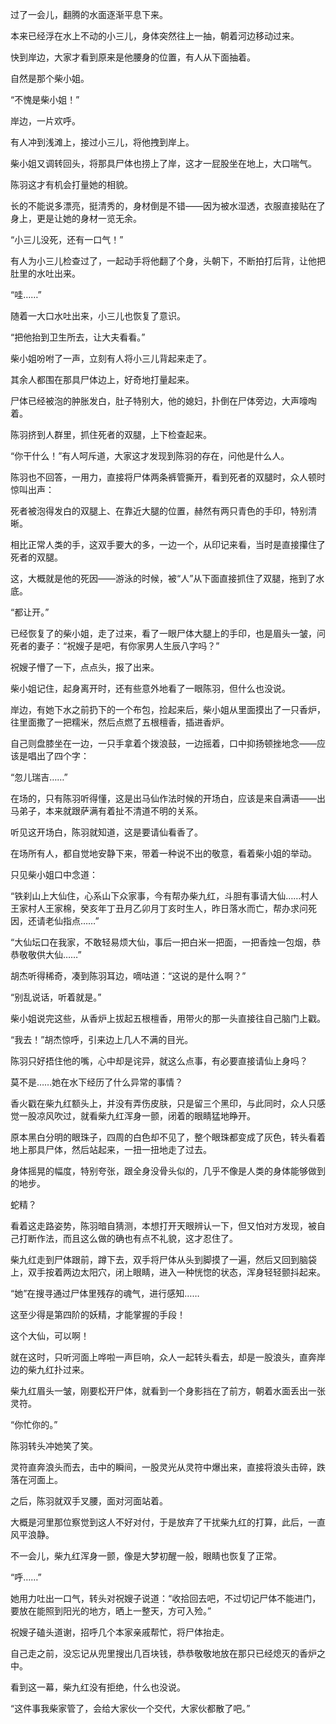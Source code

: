 过了一会儿，翻腾的水面逐渐平息下来。

本来已经浮在水上不动的小三儿，身体突然往上一抽，朝着河边移动过来。

快到岸边，大家才看到原来是他腰身的位置，有人从下面抽着。

自然是那个柴小姐。

“不愧是柴小姐！”

岸边，一片欢呼。

有人冲到浅滩上，接过小三儿，将他拽到岸上。

柴小姐又调转回头，将那具尸体也捞上了岸，这才一屁股坐在地上，大口喘气。

陈羽这才有机会打量她的相貌。

长的不能说多漂亮，挺清秀的，身材倒是不错——因为被水湿透，衣服直接贴在了身上，更是让她的身材一览无余。

“小三儿没死，还有一口气！”

有人为小三儿检查过了，一起动手将他翻了个身，头朝下，不断拍打后背，让他把肚里的水吐出来。

“哇……”

随着一大口水吐出来，小三儿也恢复了意识。

“把他抬到卫生所去，让大夫看看。”

柴小姐吩咐了一声，立刻有人将小三儿背起来走了。

其余人都围在那具尸体边上，好奇地打量起来。

尸体已经被泡的肿胀发白，肚子特别大，他的媳妇，扑倒在尸体旁边，大声嚎啕着。

陈羽挤到人群里，抓住死者的双腿，上下检查起来。

“你干什么！”有人呵斥道，大家这才发现到陈羽的存在，问他是什么人。

陈羽也不回答，一用力，直接将尸体两条裤管撕开，看到死者的双腿时，众人顿时惊叫出声：

死者被泡得发白的双腿上、在靠近大腿的位置，赫然有两只青色的手印，特别清晰。

相比正常人类的手，这双手要大的多，一边一个，从印记来看，当时是直接攥住了死者的双腿。

这，大概就是他的死因——游泳的时候，被“人”从下面直接抓住了双腿，拖到了水底。

“都让开。”

已经恢复了的柴小姐，走了过来，看了一眼尸体大腿上的手印，也是眉头一皱，问死者的妻子：“祝嫂子是吧，有你家男人生辰八字吗？”

祝嫂子懵了一下，点点头，报了出来。

柴小姐记住，起身离开时，还有些意外地看了一眼陈羽，但什么也没说。

岸边，有她下水之前扔下的一个布包，捡起来后，柴小姐从里面摸出了一只香炉，往里面撒了一把糯米，然后点燃了五根檀香，插进香炉。

自己则盘膝坐在一边，一只手拿着个拨浪鼓，一边摇着，口中抑扬顿挫地念——应该是唱出了四个字：

“忽儿瑞吉……”

在场的，只有陈羽听得懂，这是出马仙作法时候的开场白，应该是来自满语——出马弟子，本来就跟萨满有着扯不清道不明的关系。

听见这开场白，陈羽就知道，这是要请仙看香了。

在场所有人，都自觉地安静下来，带着一种说不出的敬意，看着柴小姐的举动。

只见柴小姐口中念道：

“铁刹山上大仙住，心系山下众家事，今有帮办柴九红，斗胆有事请大仙……村人王家村人王家棉，癸亥年丁丑月乙卯月丁亥时生人，昨日落水而亡，帮办求问死因，还请老仙指点……”

“大仙坛口在我家，不敢轻易烦大仙，事后一把白米一把面，一把香烛一包烟，恭恭敬敬供大仙……”

胡杰听得稀奇，凑到陈羽耳边，嘀咕道：“这说的是什么啊？”

“别乱说话，听着就是。”

柴小姐说完这些，从香炉上拔起五根檀香，用带火的那一头直接往自己脑门上戳。

“我去！”胡杰惊呼，引来边上几人不满的目光。

陈羽只好捂住他的嘴，心中却是诧异，就这么点事，有必要直接请仙上身吗？

莫不是……她在水下经历了什么异常的事情？

香火戳在柴九红额头上，并没有弄伤皮肤，只是留三个黑印，与此同时，众人只感觉一股凉风吹过，就看柴九红浑身一颤，闭着的眼睛猛地睁开。

原本黑白分明的眼珠子，四周的白色却不见了，整个眼珠都变成了灰色，转头看着地上那具尸体，然后站起来，一扭一扭地走了过去。

身体摇晃的幅度，特别夸张，跟全身没骨头似的，几乎不像是人类的身体能够做到的地步。

蛇精？

看着这走路姿势，陈羽暗自猜测，本想打开天眼辨认一下，但又怕对方发现，被自己打断作法，而且这么做的确也有点不礼貌，这才忍住了。

柴九红走到尸体跟前，蹲下去，双手将尸体从头到脚摸了一遍，然后又回到脑袋上，双手按着两边太阳穴，闭上眼睛，进入一种恍惚的状态，浑身轻轻颤抖起来。

“她”在搜寻通过尸体里残存的魂气，进行感知……

这至少得是第四阶的妖精，才能掌握的手段！

这个大仙，可以啊！

就在这时，只听河面上哗啦一声巨响，众人一起转头看去，却是一股浪头，直奔岸边的柴九红扑过来。

柴九红眉头一皱，刚要松开尸体，就看到一个身影挡在了前方，朝着水面丢出一张灵符。

“你忙你的。”

陈羽转头冲她笑了笑。

灵符直奔浪头而去，击中的瞬间，一股灵光从灵符中爆出来，直接将浪头击碎，跌落在河面上。

之后，陈羽就双手叉腰，面对河面站着。

大概是河里那位察觉到这人不好对付，于是放弃了干扰柴九红的打算，此后，一直风平浪静。

不一会儿，柴九红浑身一颤，像是大梦初醒一般，眼睛也恢复了正常。

“呼……”

她用力吐出一口气，转头对祝嫂子说道：“收拾回去吧，不过切记尸体不能进门，要放在能照到阳光的地方，晒上一整天，方可入殓。”

祝嫂子磕头道谢，招呼几个本家亲戚帮忙，将尸体抬走。

自己走之前，没忘记从兜里搜出几百块钱，恭恭敬敬地放在那只已经熄灭的香炉之中。

看到这一幕，柴九红没有拒绝，什么也没说。

“这件事我柴家管了，会给大家伙一个交代，大家伙都散了吧。”
